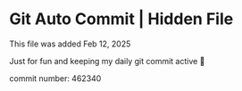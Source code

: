 # Git Auto Commit | Hidden File

This file was added Feb 12, 2025

Just for fun and keeping my daily git commit active 🤪

commit number: 462340
